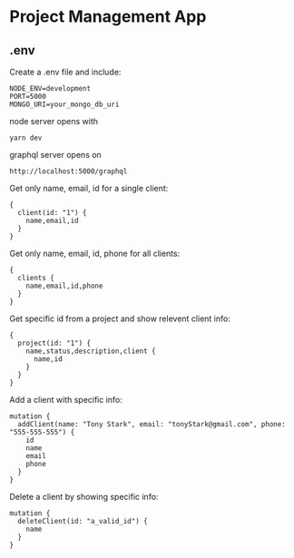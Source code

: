 # Project Management App

## .env

Create a .env file and include:

```
NODE_ENV=development
PORT=5000
MONGO_URI=your_mongo_db_uri
```

node server opens with

```
yarn dev
```

graphql server opens on

```
http://localhost:5000/graphql
```

Get only name, email, id for a single client:

```
{
  client(id: "1") {
    name,email,id
  }
}
```

Get only name, email, id, phone for all clients:

```
{
  clients {
    name,email,id,phone
  }
}
```

Get specific id from a project and show relevent client info:

```
{
  project(id: "1") {
    name,status,description,client {
      name,id
    }
  }
}
```

Add a client with specific info:

```
mutation {
  addClient(name: "Tony Stark", email: "tonyStark@gmail.com", phone: "555-555-555") {
    id
    name
    email
    phone
  }
}
```

Delete a client by showing specific info:

```
mutation {
  deleteClient(id: "a_valid_id") {
    name
  }
}
```
